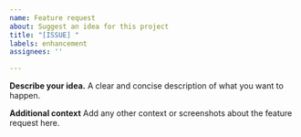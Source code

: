 ```yaml
---
name: Feature request
about: Suggest an idea for this project
title: "[ISSUE] "
labels: enhancement
assignees: ''

---
```


**Describe your idea.**
A clear and concise description of what you want to happen.

**Additional context**
Add any other context or screenshots about the feature request here.
